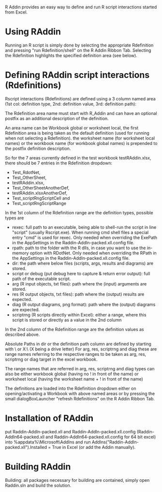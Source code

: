 R Addin provides an easy way to define and run R script interactions started from Excel.

# Using RAddin

Running an R script is simply done by selecting the appropriate Rdefinition and pressing "run Rdefinition/shell" on the R Addin Ribbon Tab. 
Selecting the Rdefinition highlights the specified definition area (see below).

# Defining RAddin script interactions (Rdefinitions)

Rscript interactions (Rdefinitions) are defined using a 3 column named area (1st col: definition type, 2nd: definition value, 3rd: definition path):

The Rdefinition area name must start with R_Addin and can have an optional postfix as an additional description of the definition.

An area name can be Workbook global or worksheet local, the first Rdefinition area is being taken as the default definition (used for running when not selecting a Rdefinition).
the worksheet name (for worksheet local names) or the workbook name (for workbook global names) is prepended to the postfix definition description.

So for the 7 areas currently defined in the test workbook testRAddin.xlsx, there should be 7 entries in the Rdefinition dropdown: 

- Test_RdotNet, 
- Test_OtherSheet, 
- testRAddin.xlsx, 
- Test_OtherSheetAnotherDef, 
- testRAddin.xlsxAnotherDef,
- Test_scriptRngScriptCell and
- Test_scriptRngScriptRange 

In the 1st column of the Rdefinition range are the definition types, possible types are 
- rexec: full path to an executable, being able to shell-run the script in line "script" (usually Rscript.exe). When running cmd shell files a special entry "cmd" is used for rexec. Only needed when overriding the ExePath in the AppSettings in the Raddin-AddIn-packed.xll.config file.
- rpath: path to the folder with the R dlls, in case you want to use the in-memory option with RDotNet. Only needed when overriding the RPath in the AppSettings in the Raddin-AddIn-packed.xll.config file. 
- dir: the path where below files (scripts, args, results and diagrams) are stored. 
- script or debug (put debug here to capture & return error output): full path of the executable script. 
- arg (R input objects, txt files): path where the (input) arguments are stored. 
- res (R output objects, txt files): path where the (output) results are expected.
- diag (R output diagrams, png format): path where the (output) diagrams are expected.
- scriptrng (R scripts directly within Excel): either a range, where this script is stored or directly as a value in the 2nd column

In the 2nd column of the Rdefinition range are the definition values as described above.

Absolute Paths in dir or the definition path column are defined by starting with \\ or X:\ (X being a drive letter)
For arg, res, scriptrng and diag these are range names referring to the respective ranges to be taken as arg, res, scriptrng or diag target in the excel workbook.

The range names that are referred in arg, res, scriptrng and diag types can also be either workbook global (having no ! in front of the name) or worksheet local (having the worksheet name + ! in front of the name)

The definitions are loaded into the Rdefinition dropdown either on opening/activating a Workbook with above named areas or by pressing the small dialogBoxLauncher "refresh Rdefinitions" on the R Addin Ribbon Tab.

# Installation of RAddin

put Raddin-AddIn-packed.xll and Raddin-AddIn-packed.xll.config (Raddin-AddIn64-packed.xll and Raddin-AddIn64-packed.xll.config for 64 bit excel) into %appdata%\Microsoft\AddIns 
and run AddIns("Raddin-AddIn-packed.xll").Installed = True in Excel (or add the Addin manually).

# Building RAddin

Building: all packages necessary for building are contained, simply open Raddin.sln and build the solution.